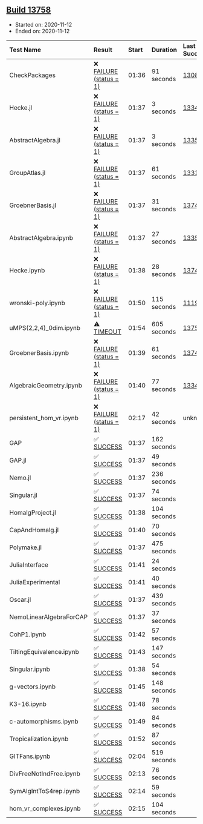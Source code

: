 ## [Build 13758](https://oscarci.mathematik.uni-kl.de/job/oscar/13758/)

* Started on: 2020-11-12
* Ended on: 2020-11-12

| Test Name    | Result | Start | Duration | Last Success | First Failure |
|:-------------|:-------|:------|:---------|:-------------|:--------------|
| CheckPackages | ❌ [FAILURE (status = 1)](https://oscarci.mathematik.uni-kl.de/job/oscar/13758/artifact/logs/build-13758/CheckPackages.log) | 01:36 | 91 seconds | [13085](https://oscarci.mathematik.uni-kl.de/job/oscar/13085/) | [13086](https://oscarci.mathematik.uni-kl.de/job/oscar/13086/) |
| Hecke.jl | ❌ [FAILURE (status = 1)](https://oscarci.mathematik.uni-kl.de/job/oscar/13758/artifact/logs/build-13758/Hecke.jl.log) | 01:37 | 3 seconds | [13341](https://oscarci.mathematik.uni-kl.de/job/oscar/13341/) | [13342](https://oscarci.mathematik.uni-kl.de/job/oscar/13342/) |
| AbstractAlgebra.jl | ❌ [FAILURE (status = 1)](https://oscarci.mathematik.uni-kl.de/job/oscar/13758/artifact/logs/build-13758/AbstractAlgebra.jl.log) | 01:37 | 3 seconds | [13355](https://oscarci.mathematik.uni-kl.de/job/oscar/13355/) | [13356](https://oscarci.mathematik.uni-kl.de/job/oscar/13356/) |
| GroupAtlas.jl | ❌ [FAILURE (status = 1)](https://oscarci.mathematik.uni-kl.de/job/oscar/13758/artifact/logs/build-13758/GroupAtlas.jl.log) | 01:37 | 61 seconds | [13311](https://oscarci.mathematik.uni-kl.de/job/oscar/13311/) | [13312](https://oscarci.mathematik.uni-kl.de/job/oscar/13312/) |
| GroebnerBasis.jl | ❌ [FAILURE (status = 1)](https://oscarci.mathematik.uni-kl.de/job/oscar/13758/artifact/logs/build-13758/GroebnerBasis.jl.log) | 01:37 | 31 seconds | [13747](https://oscarci.mathematik.uni-kl.de/job/oscar/13747/) | [13748](https://oscarci.mathematik.uni-kl.de/job/oscar/13748/) |
| AbstractAlgebra.ipynb | ❌ [FAILURE (status = 1)](https://oscarci.mathematik.uni-kl.de/job/oscar/13758/artifact/logs/build-13758/AbstractAlgebra.ipynb.log) | 01:37 | 27 seconds | [13355](https://oscarci.mathematik.uni-kl.de/job/oscar/13355/) | [13356](https://oscarci.mathematik.uni-kl.de/job/oscar/13356/) |
| Hecke.ipynb | ❌ [FAILURE (status = 1)](https://oscarci.mathematik.uni-kl.de/job/oscar/13758/artifact/logs/build-13758/Hecke.ipynb.log) | 01:38 | 28 seconds | [13749](https://oscarci.mathematik.uni-kl.de/job/oscar/13749/) | [13750](https://oscarci.mathematik.uni-kl.de/job/oscar/13750/) |
| wronski-poly.ipynb | ❌ [FAILURE (status = 1)](https://oscarci.mathematik.uni-kl.de/job/oscar/13758/artifact/logs/build-13758/wronski-poly.ipynb.log) | 01:50 | 115 seconds | [11192](https://oscarci.mathematik.uni-kl.de/job/oscar/11192/) | [11193](https://oscarci.mathematik.uni-kl.de/job/oscar/11193/) |
| uMPS(2,2,4)_0dim.ipynb | ⚠ [TIMEOUT](https://oscarci.mathematik.uni-kl.de/job/oscar/13758/artifact/logs/build-13758/uMPS-2-2-4-_0dim.ipynb.log) | 01:54 | 605 seconds | [13757](https://oscarci.mathematik.uni-kl.de/job/oscar/13757/) | [13758](https://oscarci.mathematik.uni-kl.de/job/oscar/13758/) |
| GroebnerBasis.ipynb | ❌ [FAILURE (status = 1)](https://oscarci.mathematik.uni-kl.de/job/oscar/13758/artifact/logs/build-13758/GroebnerBasis.ipynb.log) | 01:39 | 61 seconds | [13748](https://oscarci.mathematik.uni-kl.de/job/oscar/13748/) | [13749](https://oscarci.mathematik.uni-kl.de/job/oscar/13749/) |
| AlgebraicGeometry.ipynb | ❌ [FAILURE (status = 1)](https://oscarci.mathematik.uni-kl.de/job/oscar/13758/artifact/logs/build-13758/AlgebraicGeometry.ipynb.log) | 01:40 | 77 seconds | [13341](https://oscarci.mathematik.uni-kl.de/job/oscar/13341/) | [13342](https://oscarci.mathematik.uni-kl.de/job/oscar/13342/) |
| persistent_hom_vr.ipynb | ❌ [FAILURE (status = 1)](https://oscarci.mathematik.uni-kl.de/job/oscar/13758/artifact/logs/build-13758/persistent_hom_vr.ipynb.log) | 02:17 | 42 seconds | unknown | unknown |
| GAP | ✅ [SUCCESS](https://oscarci.mathematik.uni-kl.de/job/oscar/13758/artifact/logs/build-13758/GAP.log) | 01:37 | 162 seconds |  |  |
| GAP.jl | ✅ [SUCCESS](https://oscarci.mathematik.uni-kl.de/job/oscar/13758/artifact/logs/build-13758/GAP.jl.log) | 01:37 | 49 seconds |  |  |
| Nemo.jl | ✅ [SUCCESS](https://oscarci.mathematik.uni-kl.de/job/oscar/13758/artifact/logs/build-13758/Nemo.jl.log) | 01:37 | 236 seconds |  |  |
| Singular.jl | ✅ [SUCCESS](https://oscarci.mathematik.uni-kl.de/job/oscar/13758/artifact/logs/build-13758/Singular.jl.log) | 01:37 | 74 seconds |  |  |
| HomalgProject.jl | ✅ [SUCCESS](https://oscarci.mathematik.uni-kl.de/job/oscar/13758/artifact/logs/build-13758/HomalgProject.jl.log) | 01:38 | 104 seconds |  |  |
| CapAndHomalg.jl | ✅ [SUCCESS](https://oscarci.mathematik.uni-kl.de/job/oscar/13758/artifact/logs/build-13758/CapAndHomalg.jl.log) | 01:40 | 70 seconds |  |  |
| Polymake.jl | ✅ [SUCCESS](https://oscarci.mathematik.uni-kl.de/job/oscar/13758/artifact/logs/build-13758/Polymake.jl.log) | 01:37 | 475 seconds |  |  |
| JuliaInterface | ✅ [SUCCESS](https://oscarci.mathematik.uni-kl.de/job/oscar/13758/artifact/logs/build-13758/JuliaInterface.log) | 01:41 | 24 seconds |  |  |
| JuliaExperimental | ✅ [SUCCESS](https://oscarci.mathematik.uni-kl.de/job/oscar/13758/artifact/logs/build-13758/JuliaExperimental.log) | 01:41 | 40 seconds |  |  |
| Oscar.jl | ✅ [SUCCESS](https://oscarci.mathematik.uni-kl.de/job/oscar/13758/artifact/logs/build-13758/Oscar.jl.log) | 01:37 | 439 seconds |  |  |
| NemoLinearAlgebraForCAP | ✅ [SUCCESS](https://oscarci.mathematik.uni-kl.de/job/oscar/13758/artifact/logs/build-13758/NemoLinearAlgebraForCAP.log) | 01:37 | 37 seconds |  |  |
| CohP1.ipynb | ✅ [SUCCESS](https://oscarci.mathematik.uni-kl.de/job/oscar/13758/artifact/logs/build-13758/CohP1.ipynb.log) | 01:42 | 57 seconds |  |  |
| TiltingEquivalence.ipynb | ✅ [SUCCESS](https://oscarci.mathematik.uni-kl.de/job/oscar/13758/artifact/logs/build-13758/TiltingEquivalence.ipynb.log) | 01:43 | 147 seconds |  |  |
| Singular.ipynb | ✅ [SUCCESS](https://oscarci.mathematik.uni-kl.de/job/oscar/13758/artifact/logs/build-13758/Singular.ipynb.log) | 01:38 | 54 seconds |  |  |
| g-vectors.ipynb | ✅ [SUCCESS](https://oscarci.mathematik.uni-kl.de/job/oscar/13758/artifact/logs/build-13758/g-vectors.ipynb.log) | 01:45 | 148 seconds |  |  |
| K3-16.ipynb | ✅ [SUCCESS](https://oscarci.mathematik.uni-kl.de/job/oscar/13758/artifact/logs/build-13758/K3-16.ipynb.log) | 01:48 | 78 seconds |  |  |
| c-automorphisms.ipynb | ✅ [SUCCESS](https://oscarci.mathematik.uni-kl.de/job/oscar/13758/artifact/logs/build-13758/c-automorphisms.ipynb.log) | 01:49 | 84 seconds |  |  |
| Tropicalization.ipynb | ✅ [SUCCESS](https://oscarci.mathematik.uni-kl.de/job/oscar/13758/artifact/logs/build-13758/Tropicalization.ipynb.log) | 01:52 | 87 seconds |  |  |
| GITFans.ipynb | ✅ [SUCCESS](https://oscarci.mathematik.uni-kl.de/job/oscar/13758/artifact/logs/build-13758/GITFans.ipynb.log) | 02:04 | 519 seconds |  |  |
| DivFreeNotIndFree.ipynb | ✅ [SUCCESS](https://oscarci.mathematik.uni-kl.de/job/oscar/13758/artifact/logs/build-13758/DivFreeNotIndFree.ipynb.log) | 02:13 | 76 seconds |  |  |
| SymAlgIntToS4rep.ipynb | ✅ [SUCCESS](https://oscarci.mathematik.uni-kl.de/job/oscar/13758/artifact/logs/build-13758/SymAlgIntToS4rep.ipynb.log) | 02:14 | 59 seconds |  |  |
| hom_vr_complexes.ipynb | ✅ [SUCCESS](https://oscarci.mathematik.uni-kl.de/job/oscar/13758/artifact/logs/build-13758/hom_vr_complexes.ipynb.log) | 02:15 | 104 seconds |  |  |
